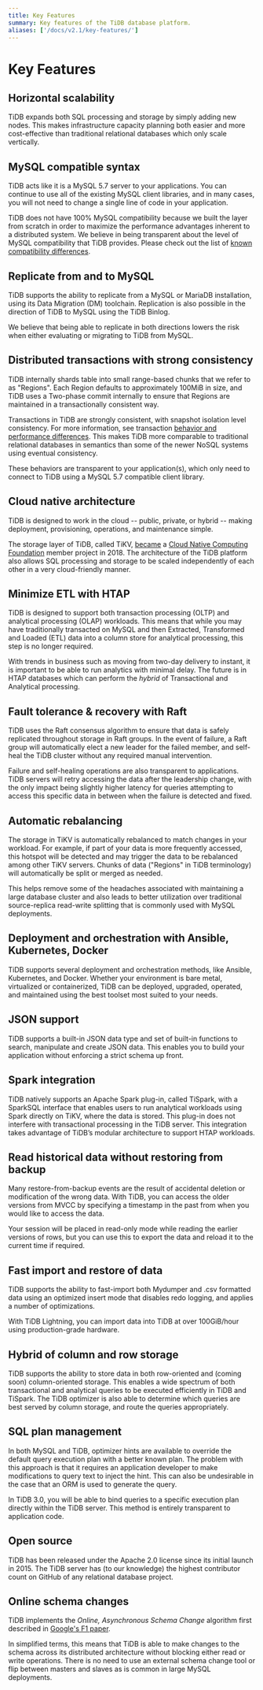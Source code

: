 ```yaml
---
title: Key Features
summary: Key features of the TiDB database platform.
aliases: ['/docs/v2.1/key-features/']
---
```


# Key Features

## Horizontal scalability

TiDB expands both SQL processing and storage by simply adding new nodes. This makes infrastructure capacity planning both easier and more cost-effective than traditional relational databases which only scale vertically.

## MySQL compatible syntax

TiDB acts like it is a MySQL 5.7 server to your applications. You can continue to use all of the existing MySQL client libraries, and in many cases, you will not need to change a single line of code in your application.

TiDB does not have 100% MySQL compatibility because we built the layer from scratch in order to maximize the performance advantages inherent to a distributed system. We believe in being transparent about the level of MySQL compatibility that TiDB provides. Please check out the list of [known compatibility differences](/mysql-compatibility.md).

## Replicate from and to MySQL

TiDB supports the ability to replicate from a MySQL or MariaDB installation, using its Data Migration (DM) toolchain. Replication is also possible in the direction of TiDB to MySQL using the TiDB Binlog.

We believe that being able to replicate in both directions lowers the risk when either evaluating or migrating to TiDB from MySQL.

## Distributed transactions with strong consistency

TiDB internally shards table into small range-based chunks that we refer to as "Regions". Each Region defaults to approximately 100MiB in size, and TiDB uses a Two-phase commit internally to ensure that Regions are maintained in a transactionally consistent way.

Transactions in TiDB are strongly consistent, with snapshot isolation level consistency. For more information, see transaction [behavior and performance differences](/transaction-isolation-levels.md). This makes TiDB more comparable to traditional relational databases in semantics than some of the newer NoSQL systems using eventual consistency.

These behaviors are transparent to your application(s), which only need to connect to TiDB using a MySQL 5.7 compatible client library.

## Cloud native architecture

TiDB is designed to work in the cloud -- public, private, or hybrid -- making deployment, provisioning, operations, and maintenance simple.

The storage layer of TiDB, called TiKV, [became](https://www.cncf.io/blog/2018/08/28/cncf-to-host-tikv-in-the-sandbox/) a [Cloud Native Computing Foundation](https://www.cncf.io/) member project in 2018. The architecture of the TiDB platform also allows SQL processing and storage to be scaled independently of each other in a very cloud-friendly manner.

## Minimize ETL with HTAP

TiDB is designed to support both transaction processing (OLTP) and analytical processing (OLAP) workloads. This means that while you may have traditionally transacted on MySQL and then Extracted, Transformed and Loaded (ETL) data into a column store for analytical processing, this step is no longer required.

With trends in business such as moving from two-day delivery to instant, it is important to be able to run analytics with minimal delay. The future is in HTAP databases which can perform the _hybrid_ of Transactional and Analytical processing.

## Fault tolerance & recovery with Raft

TiDB uses the Raft consensus algorithm to ensure that data is safely replicated throughout storage in Raft groups. In the event of failure, a Raft group will automatically elect a new leader for the failed member, and self-heal the TiDB cluster without any required manual intervention.

Failure and self-healing operations are also transparent to applications. TiDB servers will retry accessing the data after the leadership change, with the only impact being slightly higher latency for queries attempting to access this specific data in between when the failure is detected and fixed.

## Automatic rebalancing

The storage in TiKV is automatically rebalanced to match changes in your workload. For example, if part of your data is more frequently accessed, this hotspot will be detected and may trigger the data to be rebalanced among other TiKV servers. Chunks of data ("Regions" in TiDB terminology) will automatically be split or merged as needed.

This helps remove some of the headaches associated with maintaining a large database cluster and also leads to better utilization over traditional source-replica read-write splitting that is commonly used with MySQL deployments.

## Deployment and orchestration with Ansible, Kubernetes, Docker

TiDB supports several deployment and orchestration methods, like Ansible, Kubernetes, and Docker. Whether your environment is bare metal, virtualized or containerized, TiDB can be deployed, upgraded, operated, and maintained using the best toolset most suited to your needs.

## JSON support

TiDB supports a built-in JSON data type and set of built-in functions to search, manipulate and create JSON data. This enables you to build your application without enforcing a strict schema up front.

## Spark integration

TiDB natively supports an Apache Spark plug-in, called TiSpark, with a SparkSQL interface that enables users to run analytical workloads using Spark directly on TiKV, where the data is stored. This plug-in does not interfere with transactional processing in the TiDB server. This integration takes advantage of TiDB’s modular architecture to support HTAP workloads.

## Read historical data without restoring from backup

Many restore-from-backup events are the result of accidental deletion or modification of the wrong data. With TiDB, you can access the older versions from MVCC by specifying a timestamp in the past from when you would like to access the data.

Your session will be placed in read-only mode while reading the earlier versions of rows, but you can use this to export the data and reload it to the current time if required.

## Fast import and restore of data

TiDB supports the ability to fast-import both Mydumper and .csv formatted data using an optimized insert mode that disables redo logging, and applies a number of optimizations.

With TiDB Lightning, you can import data into TiDB at over 100GiB/hour using production-grade hardware.

## Hybrid of column and row storage

TiDB supports the ability to store data in both row-oriented and (coming soon) column-oriented storage. This enables a wide spectrum of both transactional and analytical queries to be executed efficiently in TiDB and TiSpark. The TiDB optimizer is also able to determine which queries are best served by column storage, and route the queries appropriately.

## SQL plan management

In both MySQL and TiDB, optimizer hints are available to override the default query execution plan with a better known plan. The problem with this approach is that it requires an application developer to make modifications to query text to inject the hint. This can also be undesirable in the case that an ORM is used to generate the query.

In TiDB 3.0, you will be able to bind queries to a specific execution plan directly within the TiDB server. This method is entirely transparent to application code.

## Open source

TiDB has been released under the Apache 2.0 license since its initial launch in 2015. The TiDB server has (to our knowledge) the highest contributor count on GitHub of any relational database project.

## Online schema changes

TiDB implements the _Online, Asynchronous Schema Change_ algorithm first described in [Google's F1 paper](https://static.googleusercontent.com/media/research.google.com/en//pubs/archive/41376.pdf).

In simplified terms, this means that TiDB is able to make changes to the schema across its distributed architecture without blocking either read or write operations. There is no need to use an external schema change tool or flip between masters and slaves as is common in large MySQL deployments.
